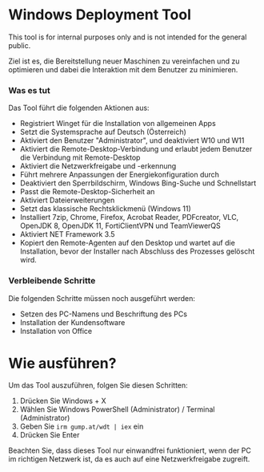 # Windows Deployment Tool

This tool is for internal purposes only and is not intended for the general public.

Ziel ist es, die Bereitstellung neuer Maschinen zu vereinfachen und zu optimieren und dabei die Interaktion mit dem Benutzer zu minimieren.

### Was es tut

Das Tool führt die folgenden Aktionen aus:

- Registriert Winget für die Installation von allgemeinen Apps
- Setzt die Systemsprache auf Deutsch (Österreich)
- Aktiviert den Benutzer "Administrator", und deaktiviert W10 und W11
- Aktiviert die Remote-Desktop-Verbindung und erlaubt jedem Benutzer die Verbindung mit Remote-Desktop
- Aktiviert die Netzwerkfreigabe und -erkennung
- Führt mehrere Anpassungen der Energiekonfiguration durch
- Deaktiviert den Sperrbildschirm, Windows Bing-Suche und Schnellstart
- Passt die Remote-Desktop-Sicherheit an
- Aktiviert Dateierweiterungen
- Setzt das klassische Rechtsklickmenü (Windows 11)
- Installiert 7zip, Chrome, Firefox, Acrobat Reader, PDFcreator, VLC, OpenJDK 8, OpenJDK 11, FortiClientVPN und TeamViewerQS
- Aktiviert NET Framework 3.5
- Kopiert den Remote-Agenten auf den Desktop und wartet auf die Installation, bevor der Installer nach Abschluss des Prozesses gelöscht wird.

### Verbleibende Schritte

Die folgenden Schritte müssen noch ausgeführt werden:

- Setzen des PC-Namens und Beschriftung des PCs
- Installation der Kundensoftware
- Installation von Office

# Wie ausführen?

Um das Tool auszuführen, folgen Sie diesen Schritten:

1. Drücken Sie Windows + X
2. Wählen Sie Windows PowerShell (Administrator) / Terminal (Administrator)
3. Geben Sie `irm gump.at/wdt | iex` ein
4. Drücken Sie Enter

Beachten Sie, dass dieses Tool nur einwandfrei funktioniert, wenn der PC im richtigen Netzwerk ist, da es auch auf eine Netzwerkfreigabe zugreift.